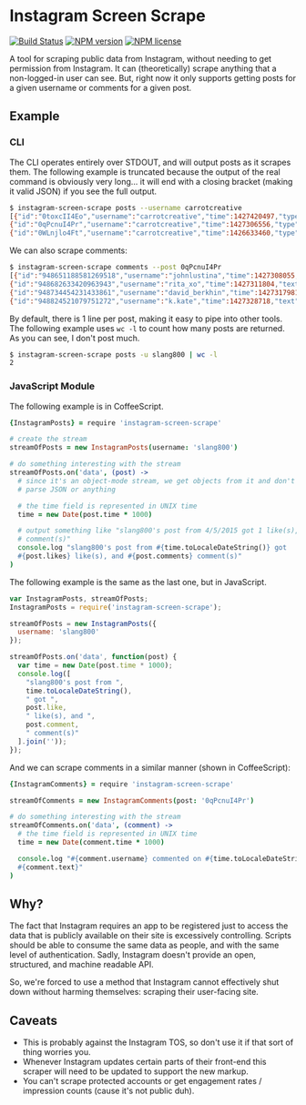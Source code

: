 # Instagram Screen Scrape
[![Build Status](http://img.shields.io/travis/slang800/instagram-screen-scrape.svg?style=flat-square)](https://travis-ci.org/slang800/instagram-screen-scrape) [![NPM version](http://img.shields.io/npm/v/instagram-screen-scrape.svg?style=flat-square)](https://www.npmjs.org/package/instagram-screen-scrape) [![NPM license](http://img.shields.io/npm/l/instagram-screen-scrape.svg?style=flat-square)](https://www.npmjs.org/package/instagram-screen-scrape)

A tool for scraping public data from Instagram, without needing to get permission from Instagram. It can (theoretically) scrape anything that a non-logged-in user can see. But, right now it only supports getting posts for a given username or comments for a given post.

## Example
### CLI
The CLI operates entirely over STDOUT, and will output posts as it scrapes them. The following example is truncated because the output of the real command is obviously very long... it will end with a closing bracket (making it valid JSON) if you see the full output.

```bash
$ instagram-screen-scrape posts --username carrotcreative
[{"id":"0toxcII4Eo","username":"carrotcreative","time":1427420497,"type":"image","likes":82,"comments":3,"text":"Our CTO, @kylemac, speaking on the #LetsTalkCulture panel tonight @paperlesspost.","media":"https://scontent.cdninstagram.com/hphotos-xaf1/t51.2885-15/e15/11055816_398297847022038_803876945_n.jpg"},
{"id":"0qPcnuI4Pr","username":"carrotcreative","time":1427306556,"type":"image","likes":80,"comments":4,"text":"#bitchesbebakin took it to another level today for @nporteschaikin and @slang800's #Carrotversaries today.","media":"https://scontent.cdninstagram.com/hphotos-xaf1/t51.2885-15/e15/10959049_1546104325652055_1320782099_n.jpg"},
{"id":"0WLnjlo4Ft","username":"carrotcreative","time":1426633460,"type":"image","likes":61,"comments":1,"text":"T-shirts speak louder than words. Come find us @sxsw.","media":"https://scontent.cdninstagram.com/hphotos-xfa1/t51.2885-15/e15/11032904_789885121108568_378908081_n.jpg"},
```

We can also scrape comments:

```bash
$ instagram-screen-scrape comments --post 0qPcnuI4Pr
[{"id":"948651188581269518","username":"johnlustina","time":1427308055,"text":"@margeauxlustina"},
{"id":"948682633420963943","username":"rita_xo","time":1427311804,"text":"👌@emilykalen"},
{"id":"948734454231433861","username":"david_berkhin","time":1427317981,"text":"looks so good!"},
{"id":"948824521079751272","username":"k.kate","time":1427328718,"text":"Macarons or a Petri dish full of cells? ¯\\_(ツ)_/¯"}]
```

By default, there is 1 line per post, making it easy to pipe into other tools. The following example uses `wc -l` to count how many posts are returned. As you can see, I don't post much.

```bash
$ instagram-screen-scrape posts -u slang800 | wc -l
2
```

### JavaScript Module
The following example is in CoffeeScript.

```coffee
{InstagramPosts} = require 'instagram-screen-scrape'

# create the stream
streamOfPosts = new InstagramPosts(username: 'slang800')

# do something interesting with the stream
streamOfPosts.on('data', (post) ->
  # since it's an object-mode stream, we get objects from it and don't need to
  # parse JSON or anything

  # the time field is represented in UNIX time
  time = new Date(post.time * 1000)

  # output something like "slang800's post from 4/5/2015 got 1 like(s), and 0
  # comment(s)"
  console.log "slang800's post from #{time.toLocaleDateString()} got
  #{post.likes} like(s), and #{post.comments} comment(s)"
)
```

The following example is the same as the last one, but in JavaScript.

```js
var InstagramPosts, streamOfPosts;
InstagramPosts = require('instagram-screen-scrape');

streamOfPosts = new InstagramPosts({
  username: 'slang800'
});

streamOfPosts.on('data', function(post) {
  var time = new Date(post.time * 1000);
  console.log([
    "slang800's post from ",
    time.toLocaleDateString(),
    " got ",
    post.like,
    " like(s), and ",
    post.comment,
    " comment(s)"
  ].join(''));
});
```

And we can scrape comments in a similar manner (shown in CoffeeScript):

```coffee
{InstagramComments} = require 'instagram-screen-scrape'

streamOfComments = new InstagramComments(post: '0qPcnuI4Pr')

# do something interesting with the stream
streamOfComments.on('data', (comment) ->
  # the time field is represented in UNIX time
  time = new Date(comment.time * 1000)

  console.log "#{comment.username} commented on #{time.toLocaleDateString()}:
  #{comment.text}"
)
```

## Why?
The fact that Instagram requires an app to be registered just to access the data that is publicly available on their site is excessively controlling. Scripts should be able to consume the same data as people, and with the same level of authentication. Sadly, Instagram doesn't provide an open, structured, and machine readable API.

So, we're forced to use a method that Instagram cannot effectively shut down without harming themselves: scraping their user-facing site.

## Caveats
- This is probably against the Instagram TOS, so don't use it if that sort of thing worries you.
- Whenever Instagram updates certain parts of their front-end this scraper will need to be updated to support the new markup.
- You can't scrape protected accounts or get engagement rates / impression counts (cause it's not public duh).
